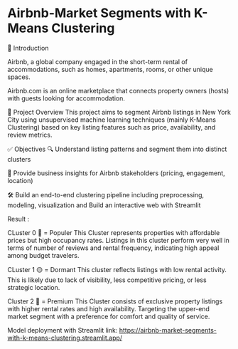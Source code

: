 # Airbnb-Market Segments with K-Means Clustering

🧾 Introduction

Airbnb, a global company engaged in the short-term rental of accommodations, such as homes, apartments, rooms, or other unique spaces.

Airbnb.com is an online marketplace that connects property owners (hosts) with guests looking for accommodation.

📌 Project Overview
This project aims to segment Airbnb listings in New York City using unsupervised machine learning techniques (mainly K-Means Clustering) based on key listing features such as price, availability, and review metrics.

✅ Objectives
🔍 Understand listing patterns and segment them into distinct clusters

🧠 Provide business insights for Airbnb stakeholders (pricing, engagement, location)

🛠️ Build an end-to-end clustering pipeline including preprocessing, modeling, visualization and Build an interactive web with Streamlit


Result : 

CLuster 0 🔴 = Populer
This Cluster represents properties with affordable prices but high occupancy rates. Listings in this cluster perform very well in terms of number of reviews and rental frequency, indicating high appeal among budget travelers.

CLuster 1 🟡 = Dormant
This cluster reflects listings with low rental activity. This is likely due to lack of visibility, less competitive pricing, or less strategic location.

Cluster 2 🔵 = Premium
This Cluster consists of exclusive property listings with higher rental rates and high availability. Targeting the upper-end market segment with a preference for comfort and quality of service.

Model deployment with Streamlit link: https://airbnb-market-segments-with-k-means-clustering.streamlit.app/
